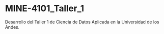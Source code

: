 # MINE-4101_Taller_1
Desarrollo del Taller 1 de Ciencia de Datos Aplicada en la Universidad de los Andes.
